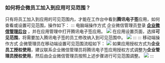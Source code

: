 ### 如何将企微员工加入到应用可见范围？
只有将员工加入到应用的可见范围内，才能在工作台中看到**腾讯电子签**应用，如何查看或设置可见范围，操作如下：
<dx-tabs>
::: 电脑端操作方式
企业微信管理员登录 **[企业微信管理后台](https://work.weixin.qq.com/wework_admin/loginpage_wx)** ，并在应用管理中打开腾讯电子签应用。
![](https://qcloudimg.tencent-cloud.cn/raw/a8ae3bb168c3b75290c75f54aa86ea53.png)
在应用设置页面，选择**可见范围**，将需要加入腾讯电子签的员工修改纳入到可见范围中。
![](https://qcloudimg.tencent-cloud.cn/raw/db7f1b04c60ae808256085ce2bdbd56d.png)
:::
::: 移动端操作方式
企微管理员在移动端设置可见范围流程如下：
![](https://qcloudimg.tencent-cloud.cn/raw/988ac2c258ac7d645e7467fba9adbeab.png)
如果应用授权方式为**企业员工授权使用**，建议联系企业微信管理员将腾讯电子签应用授权方式调整为**企业管理员授权使用**，然后由企业微信管理员按照上述步骤进行可见范围调整。
![](https://qcloudimg.tencent-cloud.cn/raw/2594579d379532e67cbb807315a38fff.png)
:::
</dx-tabs>
